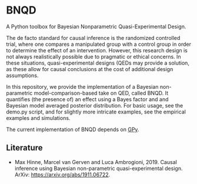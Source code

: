 # BNQD
A Python toolbox for Bayesian Nonparametric Quasi-Experimental Design. 

The de facto standard for causal inference is the randomized controlled trial, where one compares a manipulated group with a control group in order to determine the effect of an intervention. However, this research design is not always realistically possible due to pragmatic or ethical concerns. In these situations, quasi-experimental designs (QEDs may provide a solution, as these allow for causal conclusions at the cost of additional design assumptions. 

In this repository, we provide the implementation of a Bayesian non-parametric model-comparison-based take on QED, called BNQD. It quantifies (the presence of) an effect using a Bayes factor and and Bayesian model averaged posterior distribution. For basic usage, see the demo.py script, and for slightly more intricate examples, see the empirical examples and simulations.

The current implementation of BNQD depends on [GPy](https://github.com/SheffieldML/GPy).

## Literature

* Max Hinne, Marcel van Gerven and Luca Ambrogioni, 2019. Causal inference using Bayesian non-parametric quasi-experimental design. ArXiv: https://arxiv.org/abs/1911.06722.
